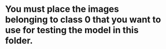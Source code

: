 # You must place the images belonging to class 0 that you want to use for testing the model in this folder. 
